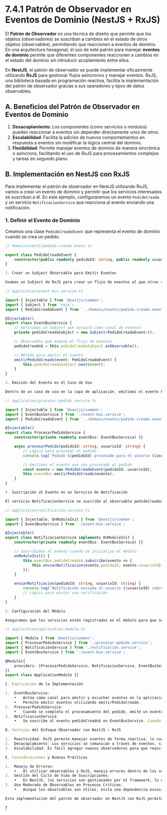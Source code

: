 # 7.4.1 Patrón de Observador en Eventos de Dominio (NestJS + RxJS)

El **Patrón de Observador** es una técnica de diseño que permite que los objetos (observadores) se suscriban a cambios en el estado de otros objetos (observables), permitiendo que reaccionen a eventos de dominio. En una arquitectura hexagonal, el uso de este patrón para manejar **eventos de dominio** permite que diferentes componentes reaccionen a cambios en el estado del dominio sin introducir acoplamiento entre ellos.

En **NestJS**, el patrón de observador se puede implementar eficazmente utilizando **RxJS** para gestionar flujos asíncronos y manejar eventos. RxJS, una biblioteca basada en programación reactiva, facilita la implementación del patrón de observador gracias a sus operadores y tipos de datos observables.

## A. Beneficios del Patrón de Observador en Eventos de Dominio

1. **Desacoplamiento**: Los componentes (como servicios o módulos) pueden reaccionar a eventos sin depender directamente unos de otros.
2. **Escalabilidad**: Facilita la adición de nuevos comportamientos en respuesta a eventos sin modificar la lógica central del dominio.
3. **Flexibilidad**: Permite manejar eventos de dominio de manera sincrónica o asíncrona, facilitando el uso de RxJS para procesamientos complejos y tareas en segundo plano.

## B. Implementación en NestJS con RxJS

Para implementar el patrón de observador en NestJS utilizando RxJS, vamos a crear un evento de dominio y permitir que los servicios interesados se suscriban a él. En este ejemplo, configuraremos un evento `PedidoCreado` y un servicio `NotificacionService` que reacciona al evento enviando una notificación.

### 1. Definir el Evento de Dominio

Creamos una clase `PedidoCreadoEvent` que representa el evento de dominio cuando se crea un pedido.

```typescript
// domain/events/pedido-creado.event.ts

export class PedidoCreadoEvent {
    constructor(public readonly pedidoId: string, public readonly usuarioId: string) {}
}

2. Crear un Subject Observable para Emitir Eventos

Usamos un Subject de RxJS para crear un flujo de eventos al que otros servicios puedan suscribirse.

// application/event-bus.service.ts

import { Injectable } from '@nestjs/common';
import { Subject } from 'rxjs';
import { PedidoCreadoEvent } from '../domain/events/pedido-creado.event';

@Injectable()
export class EventBusService {
    // Definimos un Subject que actuará como canal de eventos
    private pedidoCreadoSubject = new Subject<PedidoCreadoEvent>();

    // Observable que expone el flujo de eventos
    pedidoCreado$ = this.pedidoCreadoSubject.asObservable();

    // Método para emitir el evento
    emitirPedidoCreado(event: PedidoCreadoEvent) {
        this.pedidoCreadoSubject.next(event);
    }
}

3. Emisión del Evento en el Caso de Uso

Dentro de un caso de uso en la capa de aplicación, emitimos el evento PedidoCreadoEvent cuando se crea un pedido.

// application/procesar-pedido.service.ts

import { Injectable } from '@nestjs/common';
import { EventBusService } from './event-bus.service';
import { PedidoCreadoEvent } from '../domain/events/pedido-creado.event';

@Injectable()
export class ProcesarPedidoService {
    constructor(private readonly eventBus: EventBusService) {}

    async procesarPedido(pedidoId: string, usuarioId: string) {
        // Lógica para procesar el pedido
        console.log(`Pedido ${pedidoId} procesado para el usuario ${usuarioId}`);

        // Emitimos el evento una vez procesado el pedido
        const evento = new PedidoCreadoEvent(pedidoId, usuarioId);
        this.eventBus.emitirPedidoCreado(evento);
    }
}

4. Suscripción al Evento en un Servicio de Notificación

El servicio NotificacionService se suscribe al observable pedidoCreado$ de EventBusService para recibir eventos de creación de pedidos y realizar acciones en respuesta.

// application/notificacion.service.ts

import { Injectable, OnModuleInit } from '@nestjs/common';
import { EventBusService } from './event-bus.service';

@Injectable()
export class NotificacionService implements OnModuleInit {
    constructor(private readonly eventBus: EventBusService) {}

    // Suscribimos al evento cuando se inicializa el módulo
    onModuleInit() {
        this.eventBus.pedidoCreado$.subscribe(evento => {
            this.enviarNotificacion(evento.pedidoId, evento.usuarioId);
        });
    }

    enviarNotificacion(pedidoId: string, usuarioId: string) {
        console.log(`Notificación enviada al usuario ${usuarioId} sobre el pedido ${pedidoId}`);
        // Lógica para enviar una notificación
    }
}

5. Configuración del Módulo

Aseguramos que los servicios estén registrados en el módulo para que se puedan inyectar y funcionar correctamente.

// application/application.module.ts

import { Module } from '@nestjs/common';
import { ProcesarPedidoService } from './procesar-pedido.service';
import { NotificacionService } from './notificacion.service';
import { EventBusService } from './event-bus.service';

@Module({
    providers: [ProcesarPedidoService, NotificacionService, EventBusService],
})
export class ApplicationModule {}

C. Explicación de la Implementación

1.	EventBusService:
	•	Actúa como canal para emitir y escuchar eventos en la aplicación. Expone un observable (pedidoCreado$) que otros servicios pueden suscribirse para recibir los eventos de PedidoCreadoEvent.
	•	Permite emitir eventos utilizando emitirPedidoCreado.
2.	ProcesarPedidoService:
	•	Cuando se completa el procesamiento del pedido, emite un evento PedidoCreadoEvent a través de EventBusService, lo que permite que otros componentes (observadores) reaccionen a este evento.
3.	NotificacionService:
	•	Se suscribe al evento pedidoCreado$ en EventBusService. Cuando se emite un PedidoCreadoEvent, NotificacionService reacciona enviando una notificación al usuario.

D. Ventajas del Enfoque Observador con NestJS + RxJS

1.	Reactividad: RxJS permite manejar eventos de forma reactiva, lo cual es ideal para sistemas con múltiples componentes que necesitan reaccionar a cambios en el dominio.
2.	Desacoplamiento: Los servicios se comunican a través de eventos, sin referencias directas entre ellos, lo que mejora la modularidad y el mantenimiento del sistema.
3.	Escalabilidad: Es fácil agregar nuevos observadores para que reaccionen a eventos sin modificar el código existente. Esto permite que el sistema crezca sin comprometer su estabilidad.

E. Consideraciones y Buenas Prácticas

1.	Manejo de Errores:
	•	Al utilizar observables y RxJS, maneja errores dentro de los suscriptores para evitar que el flujo de eventos se interrumpa debido a un fallo en un observador.
2.	Gestión del Ciclo de Vida de Suscripciones:
	•	En NestJS, los servicios son gestionados por el framework, lo que facilita el manejo del ciclo de vida de las suscripciones. Sin embargo, si se crean suscripciones adicionales, es importante asegurarse de que se liberen correctamente para evitar fugas de memoria.
3.	Uso Moderado de Observables en Procesos Críticos:
	•	Aunque los observables son útiles, evita una dependencia excesiva en ellos para procesos críticos o que requieran confirmación de ejecución. Si necesitas asegurar el procesamiento secuencial de ciertos eventos, considera otras técnicas de sincronización.

Esta implementación del patrón de observador en NestJS con RxJS permite gestionar eventos de dominio de manera eficiente y escalable, asegurando que el sistema sea modular, fácil de mantener y adaptable a nuevos requerimientos sin grandes cambios en la lógica de negocio o infraestructura.

ƒ